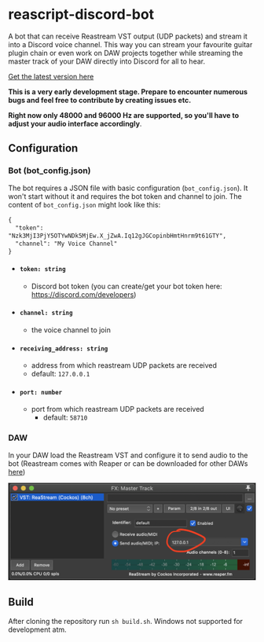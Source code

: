 # reascript-discord-bot

A bot that can receive Reastream VST output (UDP packets) and stream it into a Discord voice channel. This way you can stream your favourite guitar plugin chain or even work on DAW projects together while streaming the master track of your DAW directly into Discord for all to hear.

[Get the latest version here](https://github.com/AxxlForce/reastream-discord-bot/releases)

**This is a very early development stage. Prepare to encounter numerous bugs and feel free to contribute by creating issues etc.**

**Right now only 48000 and 96000 Hz are supported, so you'll have to adjust your audio interface accordingly**.

## Configuration 

### Bot (bot_config.json)

The bot requires a JSON file with basic configuration (`bot_config.json`).  It won't start without it and requires the bot token and channel to join. The content of `bot_config.json` might look like this:

```
{
  "token": "Nzk3MjI3PjY5OTYwNDk5MjEw.X_jZwA.Iq12gJGCopinbHmtHnrm9t61GTY",
  "channel": "My Voice Channel"
}
```

 - #### `token: string`
    - Discord bot token (you can create/get your bot token here: https://discord.com/developers)
 - #### `channel: string`
    - the voice channel to join
 - #### `receiving_address: string`
    - address from which reastream UDP packets are received
    - default: `127.0.0.1`
- #### `port: number`
    - port from which reastream UDP packets are received
        - default: `58710`

### DAW

In your DAW load the Reastream VST and configure it to send audio to the bot (Reastream comes with Reaper or can be downloaded for other DAWs [here](https://www.reaper.fm/reaplugs/))

![reastream](res/reastream_vst.png)

## Build

After cloning the repository run `sh build.sh`. Windows not supported for development atm.
